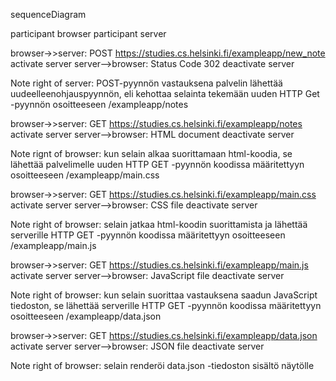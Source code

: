 sequenceDiagram

participant browser
participant server

browser->>server: POST https://studies.cs.helsinki.fi/exampleapp/new_note
activate server
server-->browser: Status Code 302
deactivate server

Note right of server: POST-pyynnön vastauksena palvelin lähettää uudeelleenohjauspyynnön, eli kehottaa selainta tekemään uuden HTTP Get -pyynnön osoitteeseen /exampleapp/notes

browser->>server: GET https://studies.cs.helsinki.fi/exampleapp/notes
activate server
server-->browser: HTML document
deactivate server

Note rignt of browser: kun selain alkaa suorittamaan html-koodia, se lähettää palvelimelle uuden HTTP GET -pyynnön koodissa määritettyyn osoitteeseen /exampleapp/main.css

browser->>server: GET https://studies.cs.helsinki.fi/exampleapp/main.css
activate server
server-->browser: CSS file
deactivate server

Note right of browser: selain jatkaa html-koodin suorittamista ja lähettää serverille HTTP GET -pyynnön koodissa määritettyyn osoitteeseen /exampleapp/main.js

browser->>server: GET https://studies.cs.helsinki.fi/exampleapp/main.js
activate server
server-->browser: JavaScript file
deactivate server

Note right of browser: kun selain suorittaa vastauksena saadun JavaScript tiedoston, se lähettää serverille HTTP GET -pyynnön koodissa määritettyyn osoitteeseen /exampleapp/data.json

browser->>server: GET https://studies.cs.helsinki.fi/exampleapp/data.json
activate server
server-->browser: JSON file
deactivate server

Note right of browser: selain renderöi data.json -tiedoston sisältö näytölle
